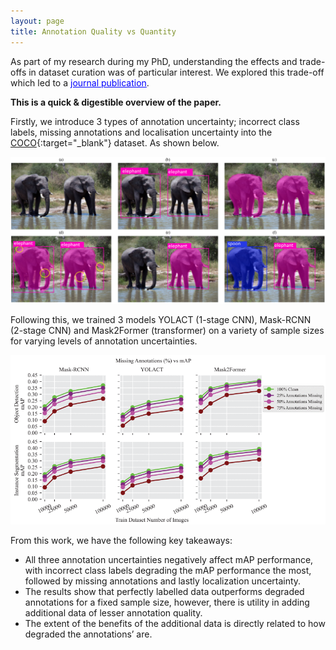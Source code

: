 ```yaml
---
layout: page
title: Annotation Quality vs Quantity
---
```


As part of my research during my PhD, understanding the effects and trade-offs in dataset curation was of particular interest. We explored this trade-off which led to a <a href="https://ieeexplore.ieee.org/abstract/document/10689528" target="_blank" style="color:blue; text-decoration: underline;">journal publication</a>.  

**This is a quick & digestible overview of the paper.** 

Firstly, we introduce 3 types of annotation uncertainty; incorrect class labels, missing annotations and localisation uncertainty into the [COCO](https://cocodataset.org/#home){:target="_blank"} dataset. As shown below.

  <p style="text-align: center;">
     <img src="/assets/img/annot_exp.png" alt="Annotation Examples" style="max-width: 100%; height: auto;" />
   </p> 

Following this, we trained 3 models YOLACT (1-stage CNN), Mask-RCNN (2-stage CNN) and Mask2Former (transformer) on a variety of sample sizes for varying levels of annotation uncertainties. 

  <p style="text-align: center;">
     <img src="/assets/img/exp_results.png" alt="Experiment Example" style="max-width: 100%; height: auto;" />
   </p> 

From this work, we have the following key takeaways:
- All three annotation uncertainties negatively affect mAP performance, with incorrect class labels degrading the mAP performance the most, followed by missing annotations and lastly localization uncertainty.
- The results show that perfectly labelled data outperforms degraded annotations for a fixed sample size, however, there is utility in adding additional data of lesser annotation quality.
- The extent of the benefits of the additional data is directly related to how degraded the annotations’ are.

